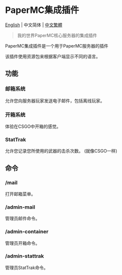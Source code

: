 # PaperMC集成插件
[English](https://github.com/H4NGH01/PaperMC-Plugin-Integrate/blob/main/README.md) | 中文简体 | [中文繁體](https://github.com/H4NGH01/PaperMC-Plugin-Integrate/blob/main/README_zh_tc.md)
> 我的世界PaperMC核心服务器的集成插件

PaperMC集成插件是一个用于PaperMC服务器的插件

该插件使用资源包来根据客户端显示不同的语言。

## 功能
### 邮箱系统
允许您向服务器玩家发送电子邮件，包括离线玩家。

### 开箱系统
体验在CSGO中开箱的感觉。

### StatTrak
允许您记录您所使用的武器的击杀次数。
(就像CSGO一样)

## 命令
### /mail
打开邮箱菜单。

### /admin-mail
管理员邮件命令。

### /admin-container
管理员开箱命令。

### /admin-stattrak
管理员StatTrak命令。
